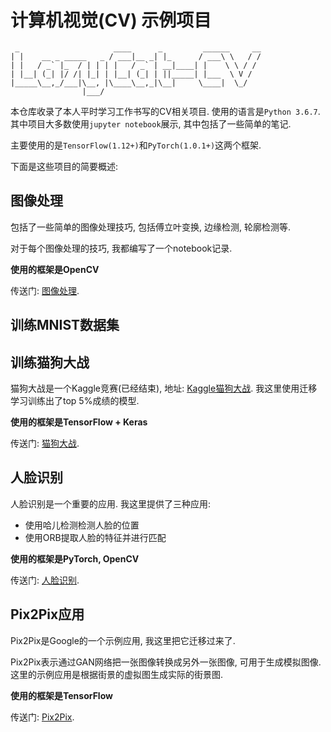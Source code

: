 # 计算机视觉(CV) 示例项目

```text
 _                     ____      _         ______     __
| |    __ _ _____   _ / ___|__ _| |_      / ___\ \   / /
| |   / _` |_  / | | | |   / _` | __|____| |    \ \ / / 
| |__| (_| |/ /| |_| | |__| (_| | ||_____| |___  \ V /  
|_____\__,_/___|\__, |\____\__,_|\__|     \____|  \_/   
                |___/                                 
```

本仓库收录了本人平时学习工作书写的CV相关项目. 使用的语言是`Python 3.6.7`. 其中项目大多数使用`jupyter notebook`展示, 其中包括了一些简单的笔记.

主要使用的是`TensorFlow(1.12+)`和`PyTorch(1.0.1+)`这两个框架.

下面是这些项目的简要概述:

## 图像处理

包括了一些简单的图像处理技巧, 包括傅立叶变换, 边缘检测, 轮廓检测等.

对于每个图像处理的技巧, 我都编写了一个notebook记录.

**使用的框架是OpenCV**

传送门: [图像处理](handle_images).

## 训练MNIST数据集

## 训练猫狗大战

猫狗大战是一个Kaggle竞赛(已经结束), 地址: [Kaggle猫狗大战](https://www.kaggle.com/c/dogs-vs-cats-redux-kernels-edition). 我这里使用迁移学习训练出了top 5%成绩的模型.

**使用的框架是TensorFlow + Keras**

传送门: [猫狗大战](cat_vs_dog).

## 人脸识别

人脸识别是一个重要的应用. 我这里提供了三种应用:

- 使用哈儿检测检测人脸的位置
- 使用ORB提取人脸的特征并进行匹配

**使用的框架是PyTorch, OpenCV**

传送门: [人脸识别](face_detection).

## Pix2Pix应用

Pix2Pix是Google的一个示例应用, 我这里把它迁移过来了.

Pix2Pix表示通过GAN网络把一张图像转换成另外一张图像, 可用于生成模拟图像. 这里的示例应用是根据街景的虚拟图生成实际的街景图.

**使用的框架是TensorFlow**

传送门: [Pix2Pix](pix2pix).
